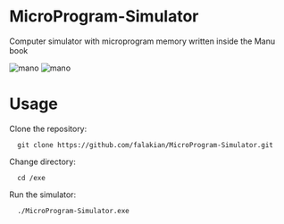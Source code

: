 # MicroProgram-Simulator

Computer simulator with microprogram memory written inside the Manu book

![mano](https://github.com/falakian/MicroProgram-Simulator/assets/107622368/33d7a1e4-968c-4e47-a56c-75f1d302937d)
![mano](https://github.com/falakian/MicroProgram-Simulator/assets/107622368/37a048d8-611e-4a89-bed3-aa68bcaf4315)

# Usage

Clone the repository:
```shell
  git clone https://github.com/falakian/MicroProgram-Simulator.git
```
Change directory:
```shell
  cd /exe
```
Run the simulator:
```shell
  ./MicroProgram-Simulator.exe
```
